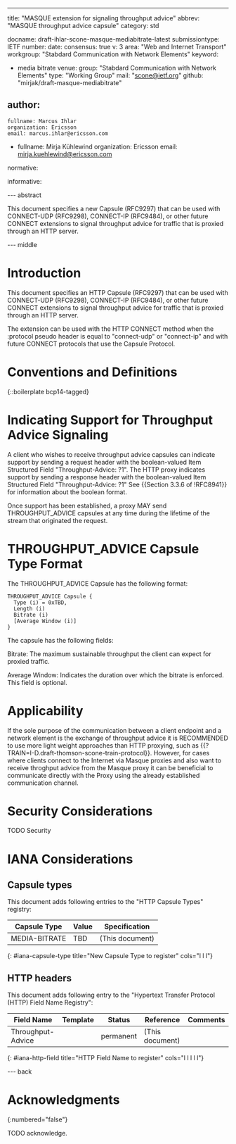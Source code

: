 ---
title: "MASQUE extension for signaling throughput advice"
abbrev: "MASQUE throughput advice capsule"
category: std

docname: draft-ihlar-scone-masque-mediabitrate-latest
submissiontype: IETF
number:
date:
consensus: true
v: 3
area: "Web and Internet Transport"
workgroup: "Stabdard Communication with Network Elements"
keyword:
 - media bitrate
venue:
  group: "Stabdard Communication with Network Elements"
  type: "Working Group"
  mail: "scone@ietf.org"
  github: "mirjak/draft-masque-mediabitrate"

author:
 -
    fullname: Marcus Ihlar
    organization: Ericsson
    email: marcus.ihlar@ericsson.com
 -
    fullname: Mirja Kühlewind
    organization: Ericsson
    email: mirja.kuehlewind@ericsson.com

normative:

informative:


--- abstract

This document specifies a new Capsule (RFC9297) that can be used with CONNECT-UDP (RFC9298), CONNECT-IP (RFC9484), or other future CONNECT extensions to signal throughput advice for
traffic that is proxied through an HTTP server.

--- middle

# Introduction

This document specifies an HTTP Capsule (RFC9297) that can be used with CONNECT-UDP (RFC9298), CONNECT-IP (RFC9484), or other future CONNECT extensions to signal throughput advice for
traffic that is proxied through an HTTP server.

The extension can be used with the HTTP CONNECT method when the :protocol pseudo header is equal to "connect-udp" or "connect-ip" and with future CONNECT protocols that use the Capsule Protocol.

# Conventions and Definitions

{::boilerplate bcp14-tagged}

# Indicating Support for Throughput Advice Signaling

A client who wishes to receive throughput advice capsules can indicate support by sending a request header with
the boolean-valued Item Structured Field "Throughput-Advice: ?1".
The HTTP proxy indicates support by sending a response header with the boolean-valued Item Structured Field "Throughput-Advice: ?1"
See {{Section 3.3.6 of !RFC8941}} for information about the boolean format.

Once support has been established, a proxy MAY send THROUGHPUT_ADVICE capsules at any time during the lifetime of the stream that originated the request.

# THROUGHPUT_ADVICE Capsule Type Format

The THROUGHPUT_ADVICE Capsule has the following format:

~~~
THROUGHPUT_ADVICE Capsule {
  Type (i) = 0xTBD,
  Length (i)
  Bitrate (i)
  [Average Window (i)]
}
~~~

The capsule has the following fields:

Bitrate: The maximum sustainable throughput the client can expect for proxied traffic.

Average Window: Indicates the duration over which the bitrate is enforced. This field is optional.

# Applicability

If the sole purpose of the communication between a client endpoint and a network element is the exchange of throughput advice it is RECOMMENDED to use more light weight approaches
than HTTP proxying, such as {{?TRAIN=I-D.draft-thomson-scone-train-protocol}}. However, for cases where clients connect to the Internet via Masque proxies and also want to receive
throghput advice from the Masque proxy it can be beneficial to communicate directly with the Proxy using the already established communication channel.

# Security Considerations

TODO Security


# IANA Considerations

## Capsule types

This document adds following entries to the "HTTP Capsule Types" registry:

| Capsule Type   | Value | Specification   |
| -------------- | ----- | --------------- |
| MEDIA-BITRATE  | TBD   | (This document) |
{: #iana-capsule-type title="New Capsule Type to register" cols="l l l"}

## HTTP headers

This document adds following entry to the "Hypertext Transfer Protocol (HTTP) Field Name Registry":

| Field Name     | Template | Status    | Reference       | Comments |
| -------------- | -------- | --------- | --------------- | -------- |
| Throughput-Advice  |          | permanent | (This document) |          |
{: #iana-http-field title="HTTP Field Name to register" cols="l l l l l"}

--- back

# Acknowledgments
{:numbered="false"}

TODO acknowledge.
